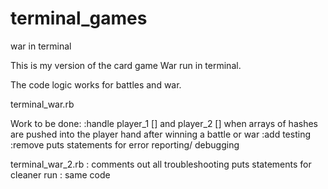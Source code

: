 terminal_games
==============

war in terminal

This is my version of the card game War run in terminal.

The code logic works for battles and war.

terminal_war.rb

Work to be done:
   :handle player_1 [] and player_2 []
    when arrays of hashes are pushed into the player hand after winning a battle or war 
   :add testing
   :remove puts statements for error reporting/ debugging
   
terminal_war_2.rb
  : comments out all troubleshooting puts statements for cleaner run
  : same code
